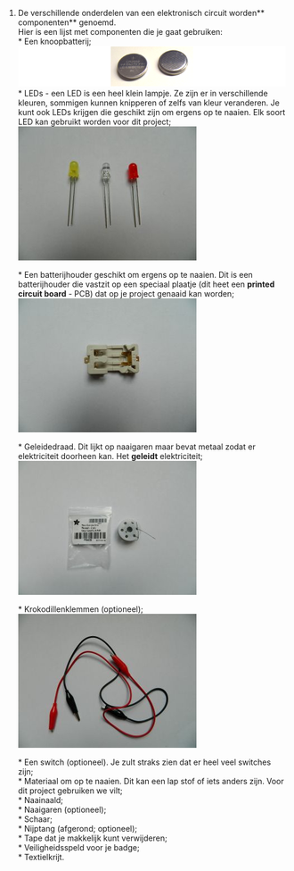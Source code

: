1. De verschillende onderdelen van een elektronisch circuit worden** componenten** genoemd.  
   Hier is een lijst met componenten die je gaat gebruiken:  
   \* Een knoopbatterij;  
   ![](assets/batteries_100_202_650.png)  
   \* LEDs - een LED is een heel klein lampje. Ze zijn er in verschillende kleuren, sommigen kunnen knipperen of zelfs van kleur veranderen. Je kunt ook LEDs krijgen die geschikt zijn om ergens op te naaien. Elk soort LED kan gebruikt worden voor dit project;  
   ![](/nl/assets/DSCN1113.JPG)

   \* Een batterijhouder geschikt om ergens op te naaien. Dit is een batterijhouder die vastzit op een speciaal plaatje \(dit heet een **printed circuit board** - PCB\) dat op je project genaaid kan worden;  
   ![](/nl/assets/DSCN1109.JPG)

   \* Geleidedraad. Dit lijkt op naaigaren maar bevat metaal zodat er elektriciteit doorheen kan. Het **geleidt** elektriciteit;  
   ![](/nl/assets/DSCN1119.JPG)

   \* Krokodillenklemmen \(optioneel\);  
   ![](/nl/assets/DSCN1118.JPG)

   \* Een switch \(optioneel\). Je zult straks zien dat er heel veel switches zijn;  
   \* Materiaal om op te naaien. Dit kan een lap stof of iets anders zijn. Voor dit project gebruiken we vilt;  
   \* Naainaald;  
   \* Naaigaren \(optioneel\);  
   \* Schaar;  
   \* Nijptang \(afgerond; optioneel\);  
   \* Tape dat je makkelijk kunt verwijderen;  
   \* Veiligheidsspeld voor je badge;  
   \* Textielkrijt.



